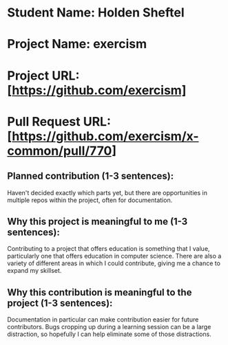 
# Student Name: Holden Sheftel
# Project Name: exercism
# Project URL: [https://github.com/exercism]
# Pull Request URL: [https://github.com/exercism/x-common/pull/770]

## Planned contribution (1-3 sentences):
Haven't decided exactly which parts yet, but there are opportunities in multiple repos within the project, often for documentation.
## Why this project is meaningful to me (1-3 sentences):
Contributing to a project that offers education is something that I value, particularly one that offers education in computer science. There are also a variety of different areas in which I could contribute, giving me a chance to expand my skillset.
## Why this contribution is meaningful to the project (1-3 sentences):
Documentation in particular can make contribution easier for future contributors. Bugs cropping up during a learning session can be a large distraction, so hopefully I can help eliminate some of those distractions.

